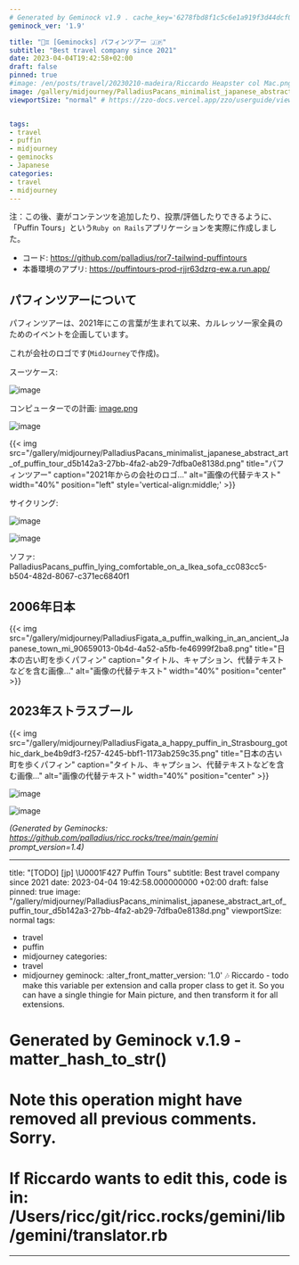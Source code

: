 ```yaml
---
# Generated by Geminock v1.9 . cache_key='6278fbd8f1c5c6e1a919f3d44dcf0eecd5d129d55207d50d9c79b82118531c88-jp.yaml'
geminock_ver: '1.9'

title: "🐧♊ [Geminocks] パフィンツアー 🇯🇵"
subtitle: "Best travel company since 2021"
date: 2023-04-04T19:42:58+02:00
draft: false
pinned: true
#image: /en/posts/travel/20230210-madeira/Riccardo Heapster col Mac.png
image: /gallery/midjourney/PalladiusPacans_minimalist_japanese_abstract_art_of_puffin_tour_d5b142a3-27bb-4fa2-ab29-7dfba0e8138d.png
viewportSize: "normal" # https://zzo-docs.vercel.app/zzo/userguide/viewportsize/


tags:
- travel
- puffin
- midjourney
- geminocks
- Japanese
categories:
- travel
- midjourney
---
```


注：この後、妻がコンテンツを追加したり、投票/評価したりできるように、「Puffin Tours」という`Ruby on Rails`アプリケーションを実際に作成しました。

* コード: <https://github.com/palladius/ror7-tailwind-puffintours>
* 本番環境のアプリ: <https://puffintours-prod-rjjr63dzrq-ew.a.run.app/>


## パフィンツアーについて

パフィンツアーは、2021年にこの言葉が生まれて以来、カルレッソ一家全員のためのイベントを企画しています。

これが会社のロゴです(`MidJourney`で作成)。

スーツケース:

![image](/gallery/midjourney/PalladiusPacans_a_puffin_sleeping_in_a_bed_with_beside_an_open__3d7dfdd9-fb23-4750-97e8-e59cbe642a73.png)

コンピューターでの計画: [image.png](http://localhost:1313/gallery/midjourney/PalladiusPacans_a_puffin_with_yellow_hat_typing_on_his_Macbook__51a145b4-4ef0-4ccc-85fa-0c29f503b4e0.png)

![image](http://localhost:1313/gallery/midjourney/PalladiusPacans_puffin_riding_a_Vespa_in_the_style_of_pixar_4edc730f-84a2-4431-818e-1f43900daafa.png)

{{< img
    src="/gallery/midjourney/PalladiusPacans_minimalist_japanese_abstract_art_of_puffin_tour_d5b142a3-27bb-4fa2-ab29-7dfba0e8138d.png"
    title="パフィンツアー"
    caption="2021年からの会社のロゴ..." alt="画像の代替テキスト" width="40%" position="left" style='vertical-align:middle;' >}}

サイクリング:

![image](/gallery/midjourney/PalladiusPacans_a_puffin_riding_a_Colnago_bike_up_the_mountains_007a3bde-d52d-4061-8001-eb47da59e025.png)

![image](/gallery/midjourney/PalladiusPacans_a_puffin_eating_spaghetti_al_pesto_e71089ff-00b4-4bba-ad15-a04f284d5d27.png)

ソファ: PalladiusPacans_puffin_lying_comfortable_on_a_Ikea_sofa_cc083cc5-b504-482d-8067-c371ec6840f1

## 2006年日本

{{< img src="/gallery/midjourney/PalladiusFigata_a_puffin_walking_in_an_ancient_Japanese_town_mi_90659013-0b4d-4a52-a5fb-fe46999f2ba8.png" title="日本の古い町を歩くパフィン" caption="タイトル、キャプション、代替テキストなどを含む画像..." alt="画像の代替テキスト" width="40%" position="center" >}}




## 2023年ストラスブール

{{< img src="/gallery/midjourney/PalladiusFigata_a_happy_puffin_in_Strasbourg_gothic_dark_be4b9df3-f257-4245-bbf1-1173ab259c35.png" title="日本の古い町を歩くパフィン" caption="タイトル、キャプション、代替テキストなどを含む画像..." alt="画像の代替テキスト" width="40%" position="center" >}}

![image](/gallery/midjourney/PalladiusPacans_a_puffin_walking_around_Strasbourg_and_a_bit_wo_1ea1b1ba-0ba3-45d1-91d5-b506da365a5d.png)


![image](/gallery/midjourney/PalladiusPacans_a_puffin_in_Strasbourg_alsacian_buildings_sippi_b5975fd8-1327-40d5-b4f3-2c0f6cddd9ed.png)



*(Generated by Geminocks: https://github.com/palladius/ricc.rocks/tree/main/gemini prompt_version=1.4)*

---
title: "[TODO] [jp] \U0001F427 Puffin Tours"
subtitle: Best travel company since 2021
date: 2023-04-04 19:42:58.000000000 +02:00
draft: false
pinned: true
image: "/gallery/midjourney/PalladiusPacans_minimalist_japanese_abstract_art_of_puffin_tour_d5b142a3-27bb-4fa2-ab29-7dfba0e8138d.png"
viewportSize: normal
tags:
- travel
- puffin
- midjourney
categories:
- travel
- midjourney
geminock:
  :alter_front_matter_version: '1.0'
  :notes: Riccardo - todo make this variable per extension and calla  proper class
    to get it. So you can have a single thingie for Main picture, and then transform
    it for all extensions.
# Generated by Geminock v.1.9 - matter_hash_to_str()
# Note this operation might have removed all previous comments. Sorry.
# If Riccardo wants to edit this, code is in: /Users/ricc/git/ricc.rocks/gemini/lib/gemini/translator.rb
---
